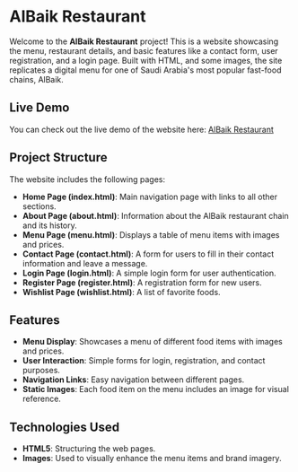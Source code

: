 # AlBaik Restaurant

Welcome to the **AlBaik Restaurant** project! This is a website showcasing the menu, restaurant details, and basic features like a contact form, user registration, and a login page. Built with HTML, and some images, the site replicates a digital menu for one of Saudi Arabia's most popular fast-food chains, AlBaik.

## Live Demo

You can check out the live demo of the website here: [AlBaik Restaurant](https://mohammadabushams.github.io/Albaik-Restaurant/)

## Project Structure

The website includes the following pages:
- **Home Page (index.html)**: Main navigation page with links to all other sections.
- **About Page (about.html)**: Information about the AlBaik restaurant chain and its history.
- **Menu Page (menu.html)**: Displays a table of menu items with images and prices.
- **Contact Page (contact.html)**: A form for users to fill in their contact information and leave a message.
- **Login Page (login.html)**: A simple login form for user authentication.
- **Register Page (register.html)**: A registration form for new users.
- **Wishlist Page (wishlist.html)**: A list of favorite foods.
  
## Features

- **Menu Display**: Showcases a menu of different food items with images and prices.
- **User Interaction**: Simple forms for login, registration, and contact purposes.
- **Navigation Links**: Easy navigation between different pages.
- **Static Images**: Each food item on the menu includes an image for visual reference.


## Technologies Used

- **HTML5**: Structuring the web pages.
- **Images**: Used to visually enhance the menu items and brand imagery.


